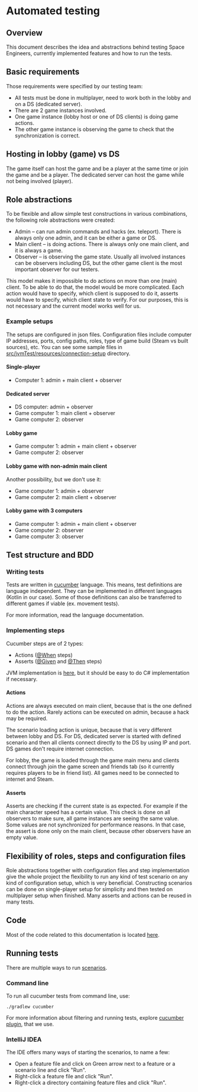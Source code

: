 # Automated testing

## Overview

This document describes the idea and abstractions behind testing Space Engineers, currently implemented features and how
to run the tests.

## Basic requirements

Those requirements were specified by our testing team:

- All tests must be done in multiplayer, need to work both in the lobby and on a DS (dedicated server).
- There are 2 game instances involved.
- One game instance (lobby host or one of DS clients) is doing game actions.
- The other game instance is observing the game to check that the synchronization is correct.

## Hosting in lobby (game) vs DS

The game itself can host the game and be a player at the same time or join the game and be a player. The dedicated
server can host the game while not being involved (player).

## Role abstractions

To be flexible and allow simple test constructions in various combinations, the following role abstractions were
created:

- Admin – can run admin commands and hacks (ex. teleport). There is always only one admin, and it can be either a game
  or DS.
- Main client – is doing actions. There is always only one main client, and it is always a game.
- Observer – is observing the game state. Usually all involved instances can be observers including DS, but the other
  game client is the most important observer for our testers.

This model makes it impossible to do actions on more than one (main) client. To be able to do that, the model would be
more complicated. Each action would have to specify, which client is supposed to do it, asserts would have to specify,
which client state to verify. For our purposes, this is not necessary and the current model works well for us.

### Example setups

The setups are configured in json files. Configuration files include computer IP addresses, ports, config paths, roles,
type of game build (Steam vs built sources), etc. You can see some sample files
in [src/jvmTest/resources/connection-setup](https://github.com/iv4xr-project/iv4xr-se-plugin/tree/main/JvmClient/src/jvmTest/resources/connection-setup)
directory.

#### Single-player

- Computer 1: admin + main client + observer

#### Dedicated server

- DS computer: admin + observer
- Game computer 1: main client + observer
- Game computer 2: observer

#### Lobby game

- Game computer 1: admin + main client + observer
- Game computer 2: observer

#### Lobby game with non-admin main client

Another possibility, but we don't use it:

- Game computer 1: admin + observer
- Game computer 2: main client + observer

#### Lobby game with 3 computers

- Game computer 1: admin + main client + observer
- Game computer 2: observer
- Game computer 3: observer

## Test structure and BDD

### Writing tests

Tests are written in [cucumber](https://cucumber.io/) language. This means, test definitions are language independent.
They can be implemented in different languages (Kotlin in our case). Some of those definitions can also be transferred
to different games if viable (ex. movement tests).

For more information, read the language documentation.

### Implementing steps

Cucumber steps are of 2 types:

- Actions ([@When](https://cucumber.io/docs/gherkin/reference/#when) steps)
- Asserts ([@Given](https://cucumber.io/docs/gherkin/reference/#given)
  and [@Then](https://cucumber.io/docs/gherkin/reference/#then) steps)

JVM implementation
is [here](https://github.com/iv4xr-project/iv4xr-se-plugin/tree/main/JvmClient/src/jvmTest/kotlin/bdd), but it should be
easy to do C# implementation if necessary.

#### Actions

Actions are always executed on main client, because that is the one defined to do the action. Rarely actions can be
executed on admin, because a hack may be required.

The scenario loading action is unique, because that is very different between lobby and DS. For DS, dedicated server is
started with defined scenario and then all clients connect directly to the DS by using IP and port. DS games don't
require internet connection.

For lobby, the game is loaded through the game main menu and clients connect through join the game screen and friends
tab (so it currently requires players to be in friend list). All games need to be connected to internet and Steam.

#### Asserts

Asserts are checking if the current state is as expected. For example if the main character speed has a certain value.
This check is done on all observers to make sure, all game instances are seeing the same value. Some values are not
synchronized for performance reasons. In that case, the assert is done only on the main client, because other observers
have an empty value.

## Flexibility of roles, steps and configuration files

Role abstractions together with configuration files and step implementation give the whole project the flexibility to
run any kind of test scenario on any kind of configuration setup, which is very beneficial. Constructing scenarios can
be done on single-player setup for simplicity and then tested on multiplayer setup when finished. Many asserts and
actions can be reused in many tests.

## Code

Most of the code related to this documentation is
located [here](https://github.com/iv4xr-project/iv4xr-se-plugin/tree/main/JvmClient/src/jvmTest/kotlin/bdd).

## Running tests

There are multiple ways to
run [scenarios](https://github.com/iv4xr-project/iv4xr-se-plugin/tree/main/JvmClient/src/jvmTest/resources/features).

### Command line

To run all cucumber tests from command line, use:

```
./gradlew cucumber
```

For more information about filtering and running tests,
explore [cucumber plugin](https://github.com/tsundberg/gradle-cucumber-runner), that we use.

### IntelliJ IDEA

The IDE offers many ways of starting the scenarios, to name a few:

- Open a feature file and click on Green arrow next to a feature or a scenario line and click "Run".
- Right-click a feature file and click "Run".
- Right-click a directory containing feature files and click "Run".

